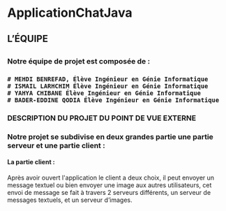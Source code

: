 # ApplicationChatJava
<h2>L’ÉQUIPE<h2>

<h3>Notre équipe de projet est composée de : <h3>
  
    # MEHDI BENREFAD, Élève Ingénieur en Génie Informatique 
    # ISMAIL LARHCHIM Élève Ingénieur en Génie Informatique 
    # YAHYA CHIBANE Élève Ingénieur en Génie Informatique
    # BADER-EDDINE QODIA Élève Ingénieur en Génie Informatique 
 

  <h3>DESCRIPTION DU PROJET DU POINT DE VUE EXTERNE<h3>
	Notre projet se subdivise en deux grandes partie une partie serveur et une partie client :
 
<h4>La partie client :</h4>
<p> Après avoir ouvert l'application le client a deux choix, il peut envoyer un message textuel ou bien envoyer une image aux autres utilisateurs, cet envoi de message se fait à travers 2 serveurs différents, un serveur de messages textuels, et un serveur d’images.</p>

